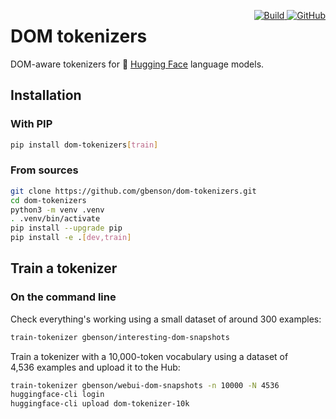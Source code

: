 <p style="float: right">
    <a href="https://badge.fury.io/py/dom-tokenizers">
         <img alt="Build" src="https://badge.fury.io/py/dom-tokenizers.svg">
    </a>
    <a href="https://github.com/gbenson/dom-tokenizers/blob/master/LICENSE">
        <img alt="GitHub" src="https://img.shields.io/github/license/gbenson/dom-tokenizers.svg?color=blue">
    </a>
</p>

# DOM tokenizers

DOM-aware tokenizers for 🤗 [Hugging Face](https://huggingface.co/)
language models.

## Installation

### With PIP

```sh
pip install dom-tokenizers[train]
```

### From sources

```sh
git clone https://github.com/gbenson/dom-tokenizers.git
cd dom-tokenizers
python3 -m venv .venv
. .venv/bin/activate
pip install --upgrade pip
pip install -e .[dev,train]
```

## Train a tokenizer

### On the command line

Check everything's working using a small dataset of around 300 examples:

```sh
train-tokenizer gbenson/interesting-dom-snapshots
```

Train a tokenizer with a 10,000-token vocabulary using a dataset of
4,536 examples and upload it to the Hub:

```sh
train-tokenizer gbenson/webui-dom-snapshots -n 10000 -N 4536
huggingface-cli login
huggingface-cli upload dom-tokenizer-10k
```
